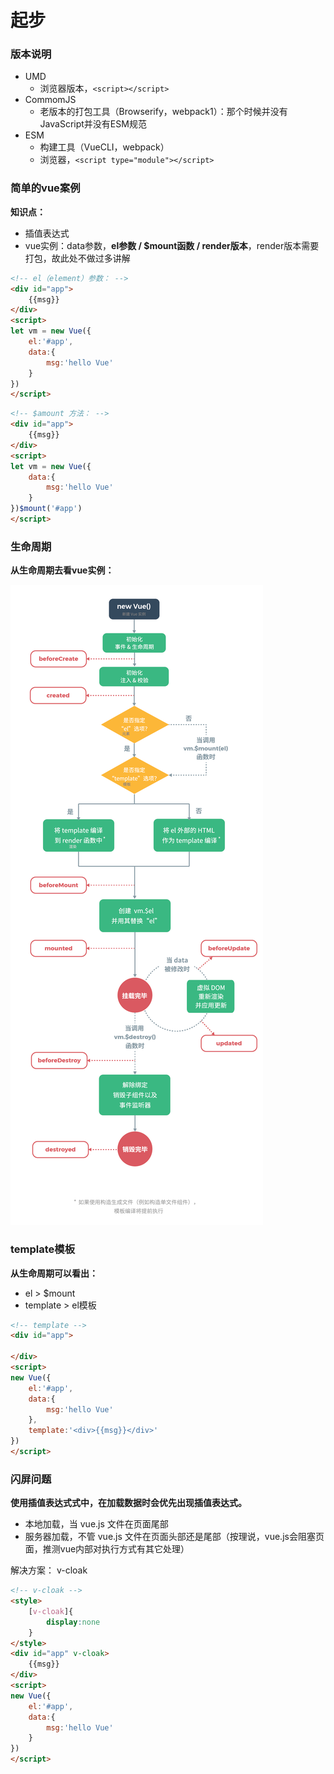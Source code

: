 # 起步

### 版本说明

- UMD
  - 浏览器版本，`<script></script>`
- CommomJS
  - 老版本的打包工具（Browserify，webpack1）：那个时候并没有JavaScript并没有ESM规范
- ESM
  - 构建工具（VueCLI，webpack）
  - 浏览器，`<script type="module"></script>`

### 简单的vue案例

**知识点：**

- 插值表达式
- vue实例：data参数，**el参数 / $mount函数 / render版本**，render版本需要打包，故此处不做过多讲解

```html
<!-- el（element）参数： -->
<div id="app">
    {{msg}}
</div>
<script>
let vm = new Vue({
    el:'#app',
    data:{
        msg:'hello Vue'
    }
})
</script>
```

```html
<!-- $amount 方法： -->
<div id="app">
    {{msg}}
</div>
<script>
let vm = new Vue({
    data:{
        msg:'hello Vue'
    }
})$mount('#app')
</script>
```

### 生命周期

**从生命周期去看vue实例：**





![lifecycle](./img/lifecycle.png)



### template模板

**从生命周期可以看出：**

- el > $mount
- template > el模板

```html
<!-- template -->
<div id="app">
    
</div>
<script>
new Vue({
    el:'#app',
    data:{
        msg:'hello Vue'
    },
    template:'<div>{{msg}}</div>'
})
</script>
```

### 闪屏问题

**使用插值表达式式中，在加载数据时会优先出现插值表达式。**

- 本地加载，当 vue.js 文件在页面尾部
- 服务器加载，不管 vue.js 文件在页面头部还是尾部（按理说，vue.js会阻塞页面，推测vue内部对执行方式有其它处理）

解决方案： v-cloak

```html
<!-- v-cloak -->
<style>
    [v-cloak]{
        display:none
    }
</style>
<div id="app" v-cloak>
	{{msg}}
</div>
<script>
new Vue({
    el:'#app',
    data:{
        msg:'hello Vue'
    }
})
</script>
```

